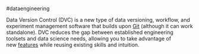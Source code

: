 #dataengineering 

Data Version Control (DVC) is a new type of data versioning, workflow, and experiment management software that builds upon [Git](https://git-scm.com/) (although it can work standalone). DVC reduces the gap between established engineering toolsets and data science needs, allowing you to take advantage of new [features](https://dvc.org/doc/user-guide/what-is-dvc#core-features) while reusing existing skills and intuition.
